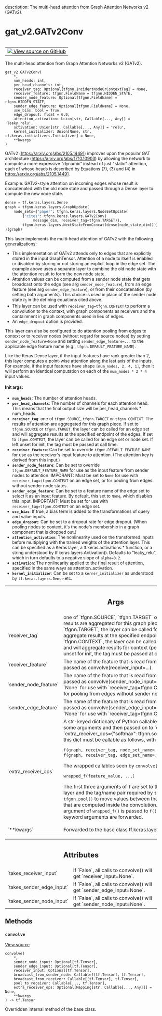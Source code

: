 description: The multi-head attention from Graph Attention Networks v2 (GATv2).

<div itemscope itemtype="http://developers.google.com/ReferenceObject">
<meta itemprop="name" content="gat_v2.GATv2Conv" />
<meta itemprop="path" content="Stable" />
<meta itemprop="property" content="__init__"/>
<meta itemprop="property" content="__new__"/>
<meta itemprop="property" content="convolve"/>
</div>

# gat_v2.GATv2Conv

<!-- Insert buttons and diff -->

<table class="tfo-notebook-buttons tfo-api nocontent" align="left">
<td>
  <a target="_blank" href="https://github.com/tensorflow/gnn/tree/master/tensorflow_gnn/models/gat_v2/layers.py#L8-L289">
    <img src="https://www.tensorflow.org/images/GitHub-Mark-32px.png" />
    View source on GitHub
  </a>
</td>
</table>

The multi-head attention from Graph Attention Networks v2 (GATv2).

<pre class="devsite-click-to-copy prettyprint lang-py tfo-signature-link">
<code>gat_v2.GATv2Conv(
    *,
    num_heads: int,
    per_head_channels: int,
    receiver_tag: Optional[tfgnn.IncidentNodeOrContextTag] = None,
    receiver_feature: tfgnn.FieldName = tfgnn.HIDDEN_STATE,
    sender_node_feature: Optional[tfgnn.FieldName] = tfgnn.HIDDEN_STATE,
    sender_edge_feature: Optional[tfgnn.FieldName] = None,
    use_bias: bool = True,
    edge_dropout: float = 0.0,
    attention_activation: Union[str, Callable[..., Any]] = &#x27;leaky_relu&#x27;,
    activation: Union[str, Callable[..., Any]] = &#x27;relu&#x27;,
    kernel_initializer: Union[None, str, tf.keras.initializers.Initializer] = None,
    **kwargs
)
</code></pre>

<!-- Placeholder for "Used in" -->

GATv2 (https://arxiv.org/abs/2105.14491) improves upon the popular GAT
architecture (https://arxiv.org/abs/1710.10903) by allowing the network to
compute a more expressive "dynamic" instead of just "static" attention, each of
whose heads is described by Equations (7), (3) and (4) in
https://arxiv.org/abs/2105.14491.

Example: GATv2-style attention on incoming edges whose result is concatenated
with the old node state and passed through a Dense layer to compute the new node
state.

```python
dense = tf.keras.layers.Dense
graph = tfgnn.keras.layers.GraphUpdate(
    node_sets={"paper": tfgnn.keras.layers.NodeSetUpdate(
        {"cites": tfgnn.keras.layers.GATv2Conv(
             message_dim, receiver_tag=tfgnn.TARGET)},
        tfgnn.keras.layers.NextStateFromConcat(dense(node_state_dim)))}
)(graph)
```

This layer implements the multi-head attention of GATv2 with the following
generalizations:

*   This implementation of GATv2 attends only to edges that are explicitly
    stored in the input GraphTensor. Attention of a node to itself is enabled or
    disabled by storing or not storing an explicit loop in the edge set. The
    example above uses a separate layer to combine the old node state with the
    attention result to form the new node state.
*   Attention values can be computed from a sender node state that gets
    broadcast onto the edge (see arg `sender_node_feature`), from an edge
    feature (see arg `sender_edge_feature`), or from their concatenation (by
    setting both arguments). This choice is used in place of the sender node
    state $h_j$ in the defining equations cited above.
*   This layer can be used with `receiver_tag=tfgnn.CONTEXT` to perform a
    convolution to the context, with graph components as receivers and the
    containment in graph components used in lieu of edges.
*   An `edge_dropout` option is provided.

This layer can also be configured to do attention pooling from edges to context
or to receiver nodes (without regard for source nodes) by setting
`sender_node_feature=None` and setting `sender_edge_feature=...` to the
applicable edge feature name (e.g., `tfgnn.DEFAULT_FEATURE_NAME`).

Like the Keras Dense layer, if the input features have rank greater than 2, this
layer computes a point-wise attention along the last axis of the inputs. For
example, if the input features have shape `[num_nodes, 2, 4, 1]`, then it will
perform an identical computation on each of the `num_nodes * 2 * 4` input
values.

#### Init args:

*   <b>`num_heads`</b>: The number of attention heads.
*   <b>`per_head_channels`</b>: The number of channels for each attention head.
    This means that the final output size will be per_head_channels * num_heads.
*   <b>`receiver_tag`</b>: one of `tfgnn.SOURCE`, `tfgnn.TARGET` or
    `tfgnn.CONTEXT`. The results of attention are aggregated for this graph
    piece. If set to `tfgnn.SOURCE` or `tfgnn.TARGET`, the layer can be called
    for an edge set and will aggregate results at the specified endpoint of the
    edges. If set to `tfgnn.CONTEXT`, the layer can be called for an edge set or
    node set. If left unset for init, the tag must be passed at call time.
*   <b>`receiver_feature`</b>: Can be set to override
    `tfgnn.DEFAULT_FEATURE_NAME` for use as the receiver's input feature to
    attention. (The attention key is derived from this input.)
*   <b>`sender_node_feature`</b>: Can be set to override
    `tfgnn.DEFAULT_FEATURE_NAME` for use as the input feature from sender nodes
    to attention. IMPORANT: Must be set to `None` for use with
    `receiver_tag=tfgnn.CONTEXT` on an edge set, or for pooling from edges
    without sender node states.
*   <b>`sender_edge_feature`</b>: Can be set to a feature name of the edge set
    to select it as an input feature. By default, this set to `None`, which
    disables this input. IMPORTANT: Must be set for use with
    `receiver_tag=tfgnn.CONTEXT` on an edge set.
*   <b>`use_bias`</b>: If true, a bias term is added to the transformations of
    query and value inputs.
*   <b>`edge_dropout`</b>: Can be set to a dropout rate for edge dropout. (When
    pooling nodes to context, it's the node's membership in a graph component
    that is dropped out.)
*   <b>`attention_activation`</b>: The nonlinearity used on the transformed
    inputs before multiplying with the trained weights of the attention layer.
    This can be specified as a Keras layer, a tf.keras.activations.* function,
    or a string understood by tf.keras.layers.Activation(). Defaults to
    "leaky_relu", which in turn defaults to a negative slope of `alpha=0.2`.
*   <b>`activation`</b>: The nonlinearity applied to the final result of
    attention, specified in the same ways as attention_activation.
*   <b>`kernel_initializer`</b>: Can be set to a `kerner_initializer` as
    understood by `tf.keras.layers.Dense` etc.

<!-- Tabular view -->

 <table class="responsive fixed orange">
<colgroup><col width="214px"><col></colgroup>
<tr><th colspan="2"><h2 class="add-link">Args</h2></th></tr>

<tr> <td> `receiver_tag` </td> <td> one of `tfgnn.SOURCE`, `tfgnn.TARGET` or
`tfgnn.CONTEXT`. The results are aggregated for this graph piece. If set to
`tfgnn.SOURCE` or `tfgnn.TARGET`, the layer can be called for an edge set and
will aggregate results at the specified endpoint of the edges. If set to
`tfgnn.CONTEXT`, the layer can be called for an edge set or a node set and will
aggregate results for context (per graph component). If left unset for init, the
tag must be passed at call time. </td> </tr><tr> <td> `receiver_feature` </td>
<td> The name of the feature that is read from the receiver graph piece and
passed as convolve(receiver_input=...). </td> </tr><tr> <td>
`sender_node_feature` </td> <td> The name of the feature that is read from the
sender nodes, if any, and passed as convolve(sender_node_input=...). NOTICE this
must be `None` for use with `receiver_tag=tfgnn.CONTEXT` on an edge set, or for
pooling from edges without sender node states. </td> </tr><tr> <td>
`sender_edge_feature` </td> <td> The name of the feature that is read from the
sender edges, if any, and passed as convolve(sender_edge_input=...). NOTICE this
must not be `None` for use with `receiver_tag=tfgnn.CONTEXT` on an edge set.
</td> </tr><tr> <td> `extra_receiver_ops` </td> <td> A str-keyed dictionary of
Python callables that are wrapped to bind some arguments and then passed on to
`convolve()`. Sample usage: `extra_receiver_ops={"softmax": tfgnn.softmax}`. The
values passed in this dict must be callable as follows, with two positional
arguments:

```python
f(graph, receiver_tag, node_set_name=..., feature_value=..., ...)
f(graph, receiver_tag, edge_set_name=..., feature_value=..., ...)
```

The wrapped callables seen by `convolve()` can be called like

```python
wrapped_f(feature_value, ...)
```

The first three arguments of `f` are set to the input GraphTensor of
the layer and the tag/name pair required by `tfgnn.broadcast()` and
`tfgnn.pool()` to move values between the receiver and the messages that
are computed inside the convolution. The sole positional argument of
`wrapped_f()` is passed to `f()`  as `feature_value=`, and any keyword
arguments are forwarded.
</td>
</tr><tr>
<td>
`**kwargs`
</td>
<td>
Forwarded to the base class tf.keras.layers.Layer.
</td>
</tr>
</table>

<!-- Tabular view -->

 <table class="responsive fixed orange">
<colgroup><col width="214px"><col></colgroup>
<tr><th colspan="2"><h2 class="add-link">Attributes</h2></th></tr>

<tr>
<td>
`takes_receiver_input`
</td>
<td>
If `False`, all calls to convolve() will get `receiver_input=None`.
</td>
</tr><tr>
<td>
`takes_sender_edge_input`
</td>
<td>
If `False`, all calls to convolve() will get `sender_edge_input=None`.
</td>
</tr><tr>
<td>
`takes_sender_node_input`
</td>
<td>
If `False`, all calls to convolve() will get `sender_node_input=None`.
</td>
</tr>
</table>

## Methods

<h3 id="convolve"><code>convolve</code></h3>

<a target="_blank" class="external" href="https://github.com/tensorflow/gnn/tree/master/tensorflow_gnn/models/gat_v2/layers.py#L206-L265">View
source</a>

<pre class="devsite-click-to-copy prettyprint lang-py tfo-signature-link">
<code>convolve(
    *,
    sender_node_input: Optional[tf.Tensor],
    sender_edge_input: Optional[tf.Tensor],
    receiver_input: Optional[tf.Tensor],
    broadcast_from_sender_node: Callable[[tf.Tensor], tf.Tensor],
    broadcast_from_receiver: Callable[[tf.Tensor], tf.Tensor],
    pool_to_receiver: Callable[..., tf.Tensor],
    extra_receiver_ops: Optional[Mapping[str, Callable[..., Any]]] = None,
    **kwargs
) -> tf.Tensor
</code></pre>

Overridden internal method of the base class.
